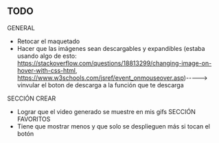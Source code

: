 ## TODO

GENERAL
* Retocar el maquetado
* Hacer que las imágenes sean descargables y expandibles (estaba usando algo de esto: https://stackoverflow.com/questions/18813299/changing-image-on-hover-with-css-html, https://www.w3schools.com/jsref/event_onmouseover.asp)-----> vinvular el boton de descarga a la función que te descarga


SECCIÓN CREAR 
* Lograr que el video generado se muestre en mis gifs
SECCIÓN FAVORITOS
* Tiene que mostrar menos y que solo se desplieguen más si tocan el botón
